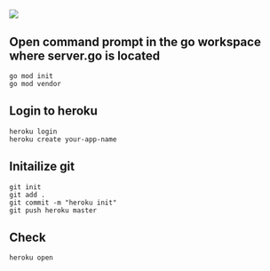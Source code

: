 # [<img src=https://i.ibb.co/MNjXD05/go-react.png>](https://go-react-rest.herokuapp.com/)


## Open command prompt in the go workspace where server.go is located 
    go mod init  
    go mod vendor
## Login to heroku
    heroku login
    heroku create your-app-name
## Initailize git
    git init
    git add .
    git commit -m "heroku init"
    git push heroku master
## Check 
    heroku open
  
    
